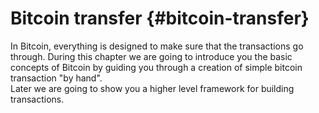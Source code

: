 # Bitcoin transfer {#bitcoin-transfer}
In Bitcoin, everything is designed to make sure that the transactions go through. During this chapter we are going to introduce you the basic concepts of Bitcoin by guiding you through a creation of simple bitcoin transaction "by hand".  
Later we are going to show you a higher level framework for building transactions.